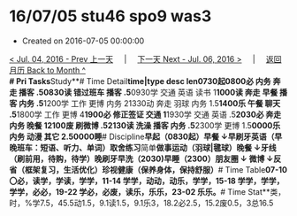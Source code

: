 # 16/07/05 stu46 spo9 was3

* Created on 2016-07-05 00:00:00

[&lt; Jul. 04, 2016 - Prev 上一天](d04.md)     \|     [下一天 Next - Jul. 06, 2016 &gt;](d06.md)     \|     [返回月历 Back to Month ^](index.md)   
**\# Pri Tasks**Study**\# Time Detail**time\|type desc len0730起0800必 内务 奔走 播客 .50830读 错过班车 播客 .5**0930学 交通 英语 读书 1**1000读 奔走 早餐 播客 内务 .5**1200学 工作 更博 内务 21330动 奔走 羽球 内务 1.5**1400乐 午餐 聊天 .5**1800学 工作 更博 4**1900必 修正签证 交通 1**1930学 交通 英语 .5**2030必 奔走 内务 晚餐 12100废 刷微博 .52130读 洗澡 播客 内务 .5**2300学 更博 1.5**0000乐 内务 动漫 其它 2.50000睡**\# Discipline**早起（0830起）早餐 ↓早刷牙英语（早晚班车：短语、听力、单词）**取舍**练习**简单**做事运动（羽球\|毽球）晚餐 ↓牙线（刷前用，待购，待学）晚刷牙早洗（2030\)早睡（2300）朋友圈 ↓ 微博 ↓反省（框架复习，生活优化）珍视健康（保养身体，保持舒服）**\# Time Table**07-10 〇必，读学，学读，学学，11-14 学学，动动，动乐，学学，15-18 学学，学学，学学，必必，19-22 学必，必废，读乐，乐乐，23-02 乐乐。**\# Time Stat**类，时，%学7.5，45.5动1.5，9.1读1.5，9.1乐3，18.2必2.5，15.2废0.5，3总16.5

